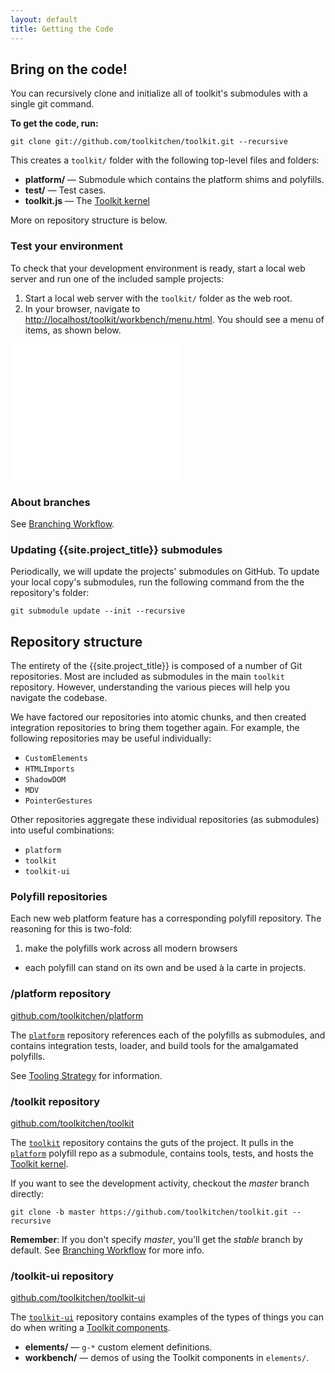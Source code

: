 ```yaml
---
layout: default
title: Getting the Code
---
```


## Bring on the code!

You can recursively clone and initialize all of toolkit's submodules with a single git command.

**To get the code, run:**

    git clone git://github.com/toolkitchen/toolkit.git --recursive

This creates a `toolkit/` folder with the following top-level files and folders:

- **platform/** — Submodule which contains the platform shims and polyfills.
- **test/** — Test cases.
- **toolkit.js** — The [Toolkit kernel](toolkit-kernel-explainer.html)

More on repository structure is below.

### Test your environment

To check that your development environment is ready, start a local web
server and run one of the included sample projects:

1. Start a local web server with the `toolkit/` folder as the web root.
2. In your browser, navigate to
    [http://localhost/toolkit/workbench/menu.html](http://localhost/toolkit/workbench/menu.html).
    You should see a menu of items, as shown below.

<iframe src="/toolkit/workbench/menu.html" style="width:270px;height:220px;border:none;"></iframe>

### About branches

See [Branching Workflow](branching-strategy.html).

### Updating {{site.project_title}} submodules

Periodically, we will update the projects' submodules on GitHub. To
update your local copy's submodules, run the following command
from the the repository's folder:

    git submodule update --init --recursive

## Repository structure

The entirety of the {{site.project_title}} is composed of a number of Git
repositories. Most are included as submodules in the main `toolkit` repository.
However, understanding the various pieces will help you navigate the codebase.

We have factored our repositories into atomic chunks, and then created
integration repositories to bring them together again. For example, the following repositories may be useful individually:

* `CustomElements`
* `HTMLImports`
* `ShadowDOM`
* `MDV`
* `PointerGestures`

Other repositories aggregate these individual repositories (as submodules) into useful combinations:

* `platform`
* `toolkit`
* `toolkit-ui`

### Polyfill repositories

Each new web platform feature has a corresponding polyfill repository. The
reasoning for this is two-fold:

1. make the polyfills work across all modern browsers
-  each polyfill can stand on its own and be used à la carte in projects.

### /platform repository

[github.com/toolkitchen/platform](https://github.com/toolkitchen/platform)

The [`platform`](https://github.com/toolkitchen/platform) repository references each of the polyfills as submodules, and contains integration tests, loader, and build tools for the amalgamated polyfills.

See [Tooling Strategy](tooling-strategy.html) for information.

### /toolkit repository

[github.com/toolkitchen/toolkit](https://github.com/toolkitchen/toolkit)

The [`toolkit`](https://github.com/toolkitchen/toolkit) repository contains the guts
of the project. It pulls in the [`platform`](https://github.com/toolkitchen/platform)
polyfill repo as a submodule, contains tools, tests, and hosts the
[Toolkit kernel](toolkit-kernel-explainer.html).

If you want to see the development activity, checkout the _master_ branch directly:

    git clone -b master https://github.com/toolkitchen/toolkit.git --recursive

<p class="alert">
<b>Remember</b>: If you don't specify <em>master</em>, you'll get the <em>stable</em> branch by default.
See <a href="/branching-strategy.html">Branching Workflow</a> for more info.
</p>

### /toolkit-ui repository

[github.com/toolkitchen/toolkit-ui](https://github.com/toolkitchen/toolkit-ui)

The [`toolkit-ui`](https://github.com/toolkitchen/toolkit-ui) repository contains examples of
the types of things you can do when writing a [Toolkit components](/toolkit-kernel-explainer.html).

- **elements/** — `g-*` custom element definitions.
- **workbench/** — demos of using the Toolkit components in `elements/`.

